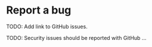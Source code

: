 # Report a bug
TODO: Add link to GitHub issues.

TODO: Security issues should be reported with GitHub ...
